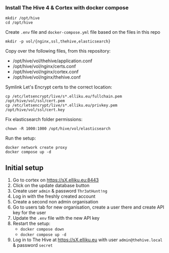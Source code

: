 ### Install The Hive 4 & Cortex with docker compose

```shell
mkdir /opt/hive
cd /opt/hive
```

Create `.env` file and `docker-compose.yml` file based on the files in this repo

```shell
mkdir -p vol/{nginx,ssl,thehive,elasticsearch}
```


Copy over the following files, from this repository:

- /opt/hive/vol/thehive/application.conf
- /opt/hive/vol/nginx/certs.conf
- /opt/hive/vol/nginx/cortex.conf
- /opt/hive/vol/nginx/thehive.conf

Symlink Let's Encrypt certs to the correct location:

```shell
cp /etc/letsencrypt/live/s*.elliku.eu/fullchain.pem /opt/hive/vol/ssl/cert.pem
cp /etc/letsencrypt/live/s*.elliku.eu/privkey.pem /opt/hive/vol/ssl/cert.key
```

Fix elasticsearch folder permissions:

```shell
chown -R 1000:1000 /opt/hive/vol/elasticsearch
```

Run the setup:

```shell
docker network create proxy
docker compose up -d
```

## Initial setup

1. Go to cortex on https://sX.elliku.eu:8443
1. Click on the update database button
1. Create user `admin` & password `Thr3atHunt!ng`
1. Log in with the freshly created account
1. Create a second non admin organisation
1. Go to users tab for new organisation, create a user there and create API key for the user
1. Update the `.env` file with the new API key
1. Restart the setup:
    * `docker compose down`
    * `docker compose up -d`
1. Log in to The Hive at https://sX.elliku.eu with user `admin@thehive.local` & password `secret`

